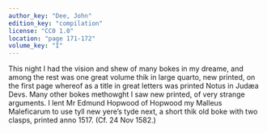 ```yaml
---
author_key: "Dee, John"
edition_key: "compilation"
license: "CC0 1.0"
location: "page 171-172"
volume_key: "I"
---
```

This night I had the vision and shew of many bokes in my dreame, and among the
rest was one great volume thik in large quarto, new printed, on the first page
whereof as a title in great letters was printed Notus in Judæa Devs. Many other
bokes methowght I saw new printed, of very strange arguments. I lent Mr Edmund
Hopwood of Hopwood my Malleus Maleficarum to use tyll new yere’s tyde next, a
short thik old boke with two clasps, printed anno 1517. (Cf. 24 Nov 1582.)
